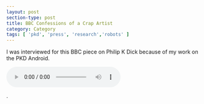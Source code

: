 ```yaml
---
layout: post
section-type: post
title: BBC Confessions of a Crap Artist
category: Category
tags: [ 'pkd', 'press', 'research','robots' ]
---
```

I was interviewed for this BBC piece on Philip K Dick because of my work on the PKD Android.

<audio controls>
  <source src="https://blogs.memphis.edu/aolney/files/2019/10/Confessions-of-a-Crap-Artist-Monday-16th-January-2030-2100.mp3" type="audio/mpeg">
Your browser does not support the audio element.
</audio> 

.

